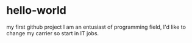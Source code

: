 # hello-world
my first github project
I am an entusiast of programming field, I'd like to change my carrier so start in IT jobs.
